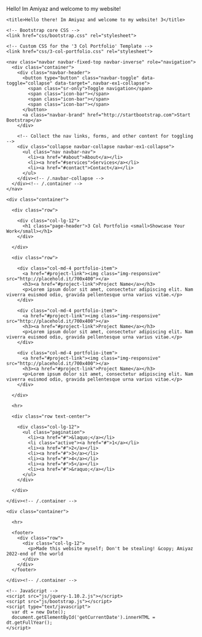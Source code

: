 Hello! Im Amiyaz and welcome to my website!
<html lang="en">
  <head>
    <meta charset="utf-8">
    <meta name="viewport" content="width=device-width, initial-scale=1.0">
    <meta name="description" content="">
    <meta name="author" content="">

    <title>Hello there! Im Amiyaz and welcome to my website! 3</title>

    <!-- Bootstrap core CSS -->
    <link href="css/bootstrap.css" rel="stylesheet">

    <!-- Custom CSS for the '3 Col Portfolio' Template -->
    <link href="css/3-col-portfolio.css" rel="stylesheet">
  </head>

  <body>

    <nav class="navbar navbar-fixed-top navbar-inverse" role="navigation">
      <div class="container">
        <div class="navbar-header">
          <button type="button" class="navbar-toggle" data-toggle="collapse" data-target=".navbar-ex1-collapse">
            <span class="sr-only">Toggle navigation</span>
            <span class="icon-bar"></span>
            <span class="icon-bar"></span>
            <span class="icon-bar"></span>
          </button>
          <a class="navbar-brand" href="http://startbootstrap.com">Start Bootstrap</a>
        </div>

        <!-- Collect the nav links, forms, and other content for toggling -->
        <div class="collapse navbar-collapse navbar-ex1-collapse">
          <ul class="nav navbar-nav">
            <li><a href="#about">About</a></li>
            <li><a href="#services">Services</a></li>
            <li><a href="#contact">Contact</a></li>
          </ul>
        </div><!-- /.navbar-collapse -->
      </div><!-- /.container -->
    </nav>

    <div class="container">

      <div class="row">

        <div class="col-lg-12">
          <h1 class="page-header">3 Col Portfolio <small>Showcase Your Work</small></h1>
        </div>

      </div>

      <div class="row">

        <div class="col-md-4 portfolio-item">
          <a href="#project-link"><img class="img-responsive" src="http://placehold.it/700x400"></a>
          <h3><a href="#project-link">Project Name</a></h3>
          <p>Lorem ipsum dolor sit amet, consectetur adipiscing elit. Nam viverra euismod odio, gravida pellentesque urna varius vitae.</p>
        </div>

        <div class="col-md-4 portfolio-item">
          <a href="#project-link"><img class="img-responsive" src="http://placehold.it/700x400"></a>
          <h3><a href="#project-link">Project Name</a></h3>
          <p>Lorem ipsum dolor sit amet, consectetur adipiscing elit. Nam viverra euismod odio, gravida pellentesque urna varius vitae.</p>
        </div>

        <div class="col-md-4 portfolio-item">
          <a href="#project-link"><img class="img-responsive" src="http://placehold.it/700x400"></a>
          <h3><a href="#project-link">Project Name</a></h3>
          <p>Lorem ipsum dolor sit amet, consectetur adipiscing elit. Nam viverra euismod odio, gravida pellentesque urna varius vitae.</p>
        </div>

      </div>

      <hr>

      <div class="row text-center">
        
        <div class="col-lg-12">
          <ul class="pagination">
            <li><a href="#">&laquo;</a></li>
            <li class="active"><a href="#">1</a></li>
            <li><a href="#">2</a></li>
            <li><a href="#">3</a></li>
            <li><a href="#">4</a></li>
            <li><a href="#">5</a></li>
            <li><a href="#">&raquo;</a></li>
          </ul>        
        </div>

      </div>

    </div><!-- /.container -->

    <div class="container">

      <hr>

      <footer>
        <div class="row">
          <div class="col-lg-12">
            <p>Made this website myself; Don't be stealing! &copy; Amiyaz 2022-end of the world 
          </div>
        </div>
      </footer>
      
    </div><!-- /.container -->

    <!-- JavaScript -->
    <script src="js/jquery-1.10.2.js"></script>
    <script src="js/bootstrap.js"></script>
    <script type="text/javascript">
      var dt = new Date();
      document.getElementById('getCurrentDate').innerHTML = dt.getFullYear();
    </script>
  </body>

</html>
